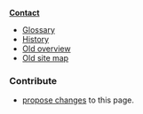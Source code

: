 
**[Contact](https://groundforge.wordpress.com/)**

- [Glossary](glossary)
- [History](history)
- [Old overview](teasers)
- [Old site map](images/site-map.svg)

### Contribute

* [propose changes]({{site.github.repository_url}}/edit/master/{{page.path}} "typo's, grammar, whatever") to this page.

